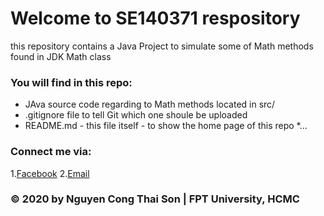 # Welcome to SE140371 respository
this repository contains a Java Project to simulate some of Math methods found in JDK Math class

### You will find in this repo:
* JAva source code regarding to Math methods located in src/
* .gitignore file to tell Git which one shoule be uploaded
* README.md - this file itself - to show the home page of this repo
*...

### Connect me via:
1.[Facebook](https://www.facebook.com/profile.php?id=100007759153267)
2.[Email](mailto:sonnctse140371@fpt.edu.vn)

###  © 2020 by Nguyen Cong Thai Son | FPT University, HCMC